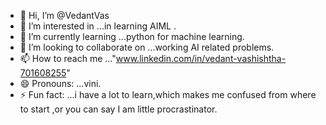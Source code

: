 - 👋 Hi, I’m @VedantVas
- 👀 I’m interested in ...in learning AIML .
- 🌱 I’m currently learning ...python for machine learning.
- 💞️ I’m looking to collaborate on ...working AI related problems.
- 📫 How to reach me ..."www.linkedin.com/in/vedant-vashishtha-701608255"
- 😄 Pronouns: ...vini.
- ⚡ Fun fact: ...i have a lot to learn,which makes me confused from where to start ,or you can say I am little procrastinator.

<!---
VedantVas/VedantVas is a ✨ special ✨ repository because its `README.md` (this file) appears on your GitHub profile.
You can click the Preview link to take a look at your changes.
--->

